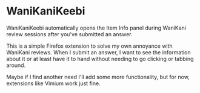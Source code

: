 # WaniKaniKeebi

WaniKaniKeebi automatically opens the Item Info panel during WaniKani review
sessions after you've submitted an answer.

This is a simple Firefox extension to solve my own annoyance with WaniKani
reviews. When I submit an answer, I want to see the information about it or at
least have it to hand without needing to go clicking or tabbing around.

Maybe if I find another need I'll add some more functionality, but for now,
extensions like Vimium work just fine.
